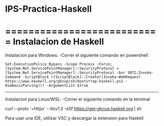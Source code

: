# IPS-Practica-Haskell

===========================
  Instalacion de Haskell
===========================

Instalacion para Windows:
    -Correr el siguiente comando en powershell
  
    Set-ExecutionPolicy Bypass -Scope Process -Force;[System.Net.ServicePointManager]::SecurityProtocol = [System.Net.ServicePointManager]::SecurityProtocol -bor 3072;Invoke-Command -ScriptBlock ([ScriptBlock]::Create((Invoke-WebRequest https://www.haskell.org/ghcup/sh/bootstrap-haskell.ps1 -UseBasicParsing))) -ArgumentList $true

-------------------------------------
Instalacion para Linux/WSL:
  -Correr el siguiente comando en la terminal
  
  curl --proto '=https' --tlsv1.2 -sSf https://get-ghcup.haskell.org | sh
  
  
  Para usar una IDE, utilizar VSC y descargar la extension para Haskell
 
